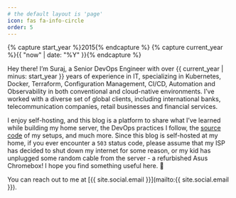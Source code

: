 ```yaml
---
# the default layout is 'page'
icon: fas fa-info-circle
order: 5
---
```

{% capture start_year %}2015{% endcapture %}
{% capture current_year %}{{ "now" | date: "%Y" }}{% endcapture %}

Hey there! I’m Suraj, a Senior DevOps Engineer with over {{ current_year | minus: start_year }} years of experience in IT, specializing in Kubernetes, Docker, Terraform, Configuration Management, CI/CD, Automation and Observability in both conventional and cloud-native environments. I’ve worked with a diverse set of global clients, including international banks, telecommunication companies, retail businesses and financial services.

I enjoy self-hosting, and this blog is a platform to share what I’ve learned while building my home server, the DevOps practices I follow, the [source code](https://github.com/c0depool/c0depool-blog) of my setups, and much more. Since this blog is self-hosted at my home, if you ever encounter a `503` status code, please assume that my ISP has decided to shut down my internet for some reason, or my kid has unplugged some random cable from the server - a refurbished Asus Chromebox! I hope you find something useful here. 🙂

You can reach out to me at [{{ site.social.email }}](mailto:{{ site.social.email }}).